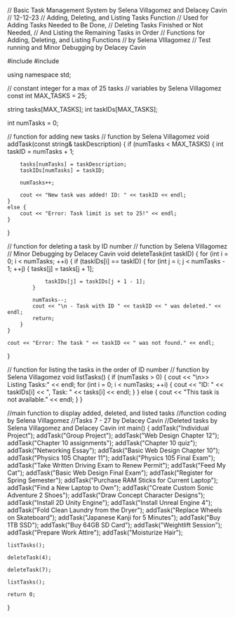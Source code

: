 // Basic Task Management System by Selena Villagomez and Delacey Cavin
// 12-12-23
// Adding, Deleting, and Listing Tasks Function
// Used for Adding Tasks Needed to Be Done,
// Deleting Tasks Finished or Not Needed,
// And Listing the Remaining Tasks in Order
// Functions for Adding, Deleting, and Listing Functions
// by Selena Vlllagomez
// Test running and Minor Debugging by Delacey Cavin

#include <iostream>
#include <string>

using namespace std;

// constant integer for a max of 25 tasks
// variables by Selena Villagomez
const int MAX_TASKS = 25;

string tasks[MAX_TASKS];
int taskIDs[MAX_TASKS];

int numTasks = 0;

// function for adding new tasks
// function by Selena Villagomez
void addTask(const string& taskDescription) {
	if (numTasks < MAX_TASKS) {
		int taskID = numTasks + 1;
		
		tasks[numTasks] = taskDescription;
		taskIDs[numTasks] = taskID;

		numTasks++;

		cout << "New task was added! ID: " << taskID << endl;
	}
	else {
		cout << "Error: Task limit is set to 25!" << endl;
	}
}


// function for deleting a task by ID number
// function by Selena Villagomez
// Minor Debugging by Delacey Cavin
void deleteTask(int taskID) {
	for (int i = 0; i < numTasks; ++i) {
		if (taskIDs[i] == taskID) {
			for (int j = i; j < numTasks - 1; ++j) {
				tasks[j] = tasks[j + 1];
				
				taskIDs[j] = taskIDs[j + 1 - 1];
			}

			numTasks--;
			cout << "\n - Task with ID " << taskID << " was deleted." << endl;
			return;
		}
	}

	cout << "Error: The task " << taskID << " was not found." << endl;

}

// function for listing the tasks in the order of ID number
// function by Selena Villagomez
void listTasks() {
	if (numTasks > 0) {
		cout << "\n>> Listing Tasks:" << endl;
		for (int i = 0; i < numTasks; ++i) {
			cout << "ID: " << taskIDs[i] << ", Task: " << tasks[i] << endl;
		}
	}
	else {
		cout << "This task is not available." << endl;
	}
}

//main function to display added, deleted, and listed tasks
//function coding by Selena Villagomez
//Tasks 7 - 27 by Delacey Cavin
//Deleted tasks by Selena Villagomez and Delacey Cavin
int main() {
	addTask("Individual Project");
	addTask("Group Project");
	addTask("Web Design Chapter 12");
	addTask("Chapter 10 assignments");
	addTask("Chapter 10 quiz");
	addTask("Networking Essay");
	addTask("Basic Web Design Chapter 10");
	addTask("Physics 105 Chapter 11");
	addTask("Physics 105 Final Exam");
	addTask("Take Written Driving Exam to Renew Permit");
	addTask("Feed My Cat");
	addTask("Basic Web Design Final Exam");
	addTask("Register for Spring Semester");
	addTask("Purchase RAM Sticks for Current Laptop");
	addTask("Find a New Laptop to Own");
	addTask("Create Custom Sonic Adventure 2 Shoes");
	addTask("Draw Concept Character Designs");
	addTask("Install 2D Unity Engine");
	addTask("Install Unreal Engine 4");
	addTask("Fold Clean Laundry from the Dryer");
	addTask("Replace Wheels on Skateboard");
	addTask("Japanese Kanji for 5 Minutes");
	addTask("Buy 1TB SSD");
	addTask("Buy 64GB SD Card");
	addTask("Weightlift Session");
	addTask("Prepare Work Attire");
	addTask("Moisturize Hair");

	listTasks();

	deleteTask(4);

	deleteTask(7);

	listTasks();

	return 0;
}
